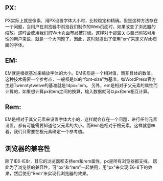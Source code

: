 ## PX:

  PX实际上就是像素，用PX设置字体大小时，比较稳定和精确。但是这种方法存在一个问题，当用户在浏览器中浏览我们制作的Web页面时，如果改变了浏览器的缩放，这时会使用我们的Web页面布局被打破。这样对于那些关心自己网站可用性的用户来说，就是一个大问题了。因此，这时就提出了使用“em”来定义Web页面的字体。
## EM:

  EM就是根据基准来缩放字体的大小。EM实质是一个相对值，而非具体的数值。这种技术需要一个参考点，一般都是以<body>的“font-size”为基准。如WordPress官方主题Twenntytwelve的基准就是14px=1em。
另外，em是相对于父元素的属性而计算的，如果想计算px和em之间的换算，输入数据就可以px和em相互计算。
  
## Rem:
  
EM是相对于其父元素来设置字体大小的，这样就会存在一个问题，进行任何元素设置，都有可能需要知道他父元素的大小。而Rem是相对于根元素<html>，这样就意味着，我们只需要在根元素确定一个参考值。

## 浏览器的兼容性
除了IE6-IE8r，其它的浏览器都支持em和rem属性，px是所有浏览器都支持。
因此为了浏览器的兼容性，可“px”和“rem”一起使用，用"px"来实现IE6-8下的效果，然后使用“Rem”来实现代浏览器的效果。
